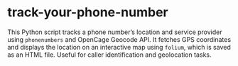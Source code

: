 # track-your-phone-number
This Python script tracks a phone number’s location and service provider using `phonenumbers` and OpenCage Geocode API. It fetches GPS coordinates and displays the location on an interactive map using `folium`, which is saved as an HTML file. Useful for caller identification and geolocation tasks.
